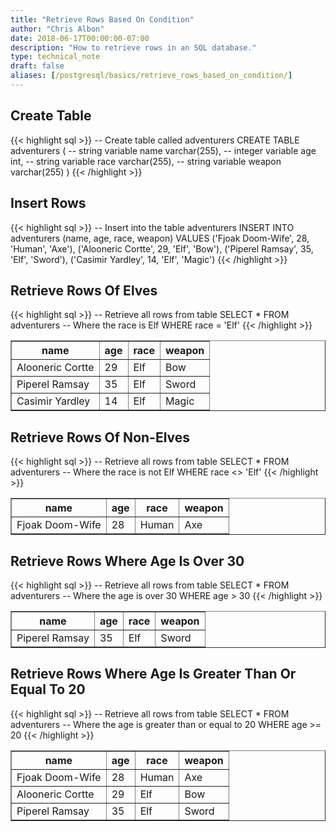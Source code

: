 ```yaml
---
title: "Retrieve Rows Based On Condition"
author: "Chris Albon"
date: 2018-06-17T00:00:00-07:00
description: "How to retrieve rows in an SQL database."
type: technical_note
draft: false
aliases: [/postgresql/basics/retrieve_rows_based_on_condition/]
---
```


## Create Table

{{< highlight sql >}}
-- Create table called adventurers
CREATE TABLE adventurers (
    -- string variable
    name varchar(255),
    -- integer variable
    age int,
    -- string variable
    race varchar(255),
    -- string variable
    weapon varchar(255)
)
{{< /highlight >}}

## Insert Rows

{{< highlight sql >}}
-- Insert into the table adventurers
INSERT INTO adventurers (name, age, race, weapon)
VALUES ('Fjoak Doom-Wife', 28, 'Human', 'Axe'),
       ('Alooneric Cortte', 29, 'Elf', 'Bow'),
       ('Piperel Ramsay', 35, 'Elf', 'Sword'),
       ('Casimir Yardley', 14, 'Elf', 'Magic')
{{< /highlight >}}

## Retrieve Rows Of Elves

{{< highlight sql >}}
-- Retrieve all rows from table
SELECT * FROM adventurers
    -- Where the race is Elf
    WHERE race = 'Elf'
{{< /highlight >}}
<table border="1" style="border-collapse:collapse">
<tr><th>name</th><th>age</th><th>race</th><th>weapon</th></tr>
<tr><td>Alooneric Cortte</td><td>29</td><td>Elf</td><td>Bow</td></tr>
<tr><td>Piperel Ramsay</td><td>35</td><td>Elf</td><td>Sword</td></tr>
<tr><td>Casimir Yardley</td><td>14</td><td>Elf</td><td>Magic</td></tr></table>

## Retrieve Rows Of Non-Elves

{{< highlight sql >}}
-- Retrieve all rows from table
SELECT * FROM adventurers
    -- Where the race is not Elf
    WHERE race <> 'Elf'
{{< /highlight >}}
<table border="1" style="border-collapse:collapse">
<tr><th>name</th><th>age</th><th>race</th><th>weapon</th></tr>
<tr><td>Fjoak Doom-Wife</td><td>28</td><td>Human</td><td>Axe</td></tr></table>

## Retrieve Rows Where Age Is Over 30

{{< highlight sql >}}
-- Retrieve all rows from table
SELECT * FROM adventurers
    -- Where the age is over 30
    WHERE age > 30
{{< /highlight >}}
<table border="1" style="border-collapse:collapse">
<tr><th>name</th><th>age</th><th>race</th><th>weapon</th></tr>
<tr><td>Piperel Ramsay</td><td>35</td><td>Elf</td><td>Sword</td></tr></table>

## Retrieve Rows Where Age Is Greater Than Or Equal To 20

{{< highlight sql >}}
-- Retrieve all rows from table
SELECT * FROM adventurers
    -- Where the age is greater than or equal to 20
    WHERE age >= 20
{{< /highlight >}}
<table border="1" style="border-collapse:collapse">
<tr><th>name</th><th>age</th><th>race</th><th>weapon</th></tr>
<tr><td>Fjoak Doom-Wife</td><td>28</td><td>Human</td><td>Axe</td></tr>
<tr><td>Alooneric Cortte</td><td>29</td><td>Elf</td><td>Bow</td></tr>
<tr><td>Piperel Ramsay</td><td>35</td><td>Elf</td><td>Sword</td></tr></table>